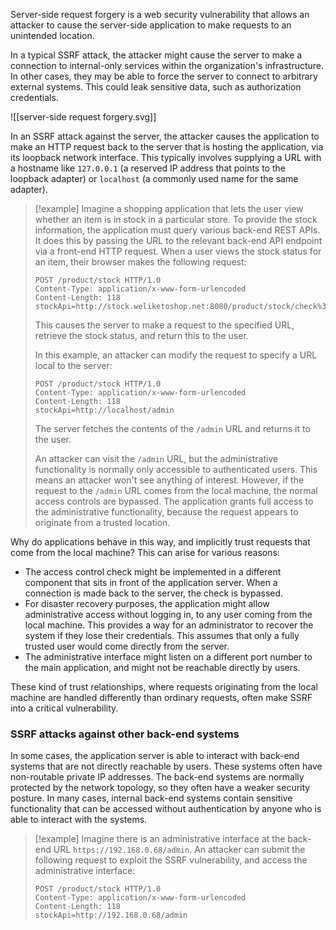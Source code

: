 Server-side request forgery is a web security vulnerability that allows an attacker to cause the server-side application to make requests to an unintended location.

In a typical SSRF attack, the attacker might cause the server to make a connection to internal-only services within the organization's infrastructure. In other cases, they may be able to force the server to connect to arbitrary external systems. This could leak sensitive data, such as authorization credentials.

![[server-side request forgery.svg]]

In an SSRF attack against the server, the attacker causes the application to make an HTTP request back to the server that is hosting the application, via its loopback network interface. This typically involves supplying a URL with a hostname like `127.0.0.1` (a reserved IP address that points to the loopback adapter) or `localhost` (a commonly used name for the same adapter).

> [!example]
> Imagine a shopping application that lets the user view whether an item is in stock in a particular store. To provide the stock information, the application must query various back-end REST APIs. It does this by passing the URL to the relevant back-end API endpoint via a front-end HTTP request. When a user views the stock status for an item, their browser makes the following request:
> 
> ```http
> POST /product/stock HTTP/1.0 
> Content-Type: application/x-www-form-urlencoded 
> Content-Length: 118 
> stockApi=http://stock.weliketoshop.net:8080/product/stock/check%3FproductId%3D6%26storeId%3D1
> ```
> 
> This causes the server to make a request to the specified URL, retrieve the stock status, and return this to the user.
> 
> In this example, an attacker can modify the request to specify a URL local to the server:
> 
> ```http
> POST /product/stock HTTP/1.0 
> Content-Type: application/x-www-form-urlencoded 
> Content-Length: 118 
> stockApi=http://localhost/admin
> ```
> 
> The server fetches the contents of the `/admin` URL and returns it to the user.
> 
> An attacker can visit the `/admin` URL, but the administrative functionality is normally only accessible to authenticated users. This means an attacker won't see anything of interest. However, if the request to the `/admin` URL comes from the local machine, the normal access controls are bypassed. The application grants full access to the administrative functionality, because the request appears to originate from a trusted location.

Why do applications behave in this way, and implicitly trust requests that come from the local machine? This can arise for various reasons:

- The access control check might be implemented in a different component that sits in front of the application server. When a connection is made back to the server, the check is bypassed.
- For disaster recovery purposes, the application might allow administrative access without logging in, to any user coming from the local machine. This provides a way for an administrator to recover the system if they lose their credentials. This assumes that only a fully trusted user would come directly from the server.
- The administrative interface might listen on a different port number to the main application, and might not be reachable directly by users.

These kind of trust relationships, where requests originating from the local machine are handled differently than ordinary requests, often make SSRF into a critical vulnerability.

### SSRF attacks against other back-end systems
In some cases, the application server is able to interact with back-end systems that are not directly reachable by users. These systems often have non-routable private IP addresses. The back-end systems are normally protected by the network topology, so they often have a weaker security posture. In many cases, internal back-end systems contain sensitive functionality that can be accessed without authentication by anyone who is able to interact with the systems.

> [!example]
> Imagine there is an administrative interface at the back-end URL `https://192.168.0.68/admin`. An attacker can submit the following request to exploit the SSRF vulnerability, and access the administrative interface:
> 
> ```http
> POST /product/stock HTTP/1.0 
> Content-Type: application/x-www-form-urlencoded 
> Content-Length: 118 
> stockApi=http://192.168.0.68/admin
> ```
